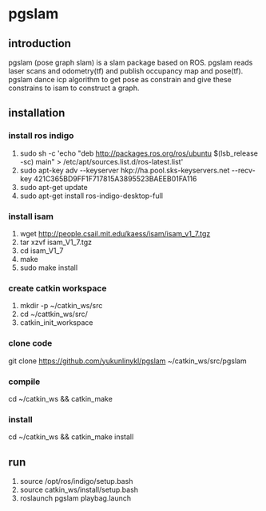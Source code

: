 # pgslam
## introduction
pgslam (pose graph slam) is a slam package based on ROS. pgslam reads laser scans and odometry(tf) and publish occupancy map and pose(tf). pgslam dance icp algorithm to get pose as constrain and give these constrains to isam to construct a graph.
## installation
### install ros indigo
 1. sudo sh -c 'echo "deb http://packages.ros.org/ros/ubuntu $(lsb_release -sc) main" > /etc/apt/sources.list.d/ros-latest.list'
 2. sudo apt-key adv --keyserver hkp://ha.pool.sks-keyservers.net --recv-key 421C365BD9FF1F717815A3895523BAEEB01FA116
 3. sudo apt-get update
 4. sudo apt-get install ros-indigo-desktop-full
### install isam
 1. wget http://people.csail.mit.edu/kaess/isam/isam_v1_7.tgz
 2. tar xzvf isam_V1_7.tgz
 3. cd isam_V1_7
 4. make
 5. sudo make install
### create catkin workspace
 1. mkdir -p ~/catkin_ws/src
 2. cd ~/cattkin_ws/src/
 3. catkin_init_workspace
### clone code
git clone https://github.com/yukunlinykl/pgslam ~/catkin_ws/src/pgslam
### compile
cd ~/catkin_ws && catkin_make
### install
cd ~/catkin_ws && catkin_make install

## run
1. source /opt/ros/indigo/setup.bash
2. source catkin_ws/install/setup.bash
3. roslaunch pgslam playbag.launch
